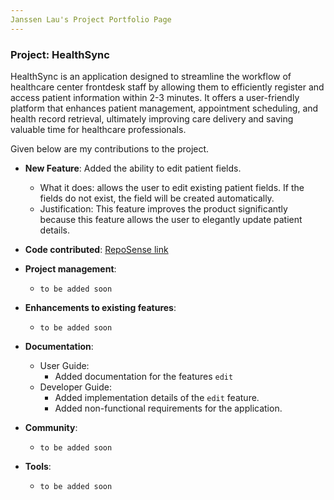 ```yaml
---
Janssen Lau's Project Portfolio Page
---
```


### Project: HealthSync

HealthSync is an application designed to streamline the workflow of healthcare center frontdesk staff by allowing them to efficiently register and access patient information within 2-3 minutes. It offers a user-friendly platform that enhances patient management, appointment scheduling, and health record retrieval, ultimately improving care delivery and saving valuable time for healthcare professionals.


Given below are my contributions to the project.

* **New Feature**: Added the ability to edit patient fields.
    * What it does: allows the user to edit existing patient fields. If the fields do not exist, the field will be created automatically.
    * Justification: This feature improves the product significantly because this feature allows the user to elegantly update patient details.


* **Code contributed**: [RepoSense link](https://nus-cs2103-ay2324s1.github.io/tp-dashboard/?search=kanna-1&breakdown=false&sort=groupTitle%20dsc&sortWithin=title&since=2023-09-22&timeframe=commit&mergegroup=&groupSelect=groupByRepos)


* **Project management**:
    * `to be added soon `


* **Enhancements to existing features**:
    * `to be added soon`


* **Documentation**:
    * User Guide:
        * Added documentation for the features `edit`
    * Developer Guide:
        * Added implementation details of the `edit` feature.
        * Added non-functional requirements for the application.


* **Community**:
  * `to be added soon`


* **Tools**:
    * `to be added soon `


